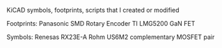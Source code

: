 KiCAD symbols, footprints, scripts that I created or modified

Footprints:
Panasonic SMD Rotary Encoder
TI LMG5200 GaN FET

Symbols:
Renesas RX23E-A
Rohm US6M2 complementary MOSFET pair
